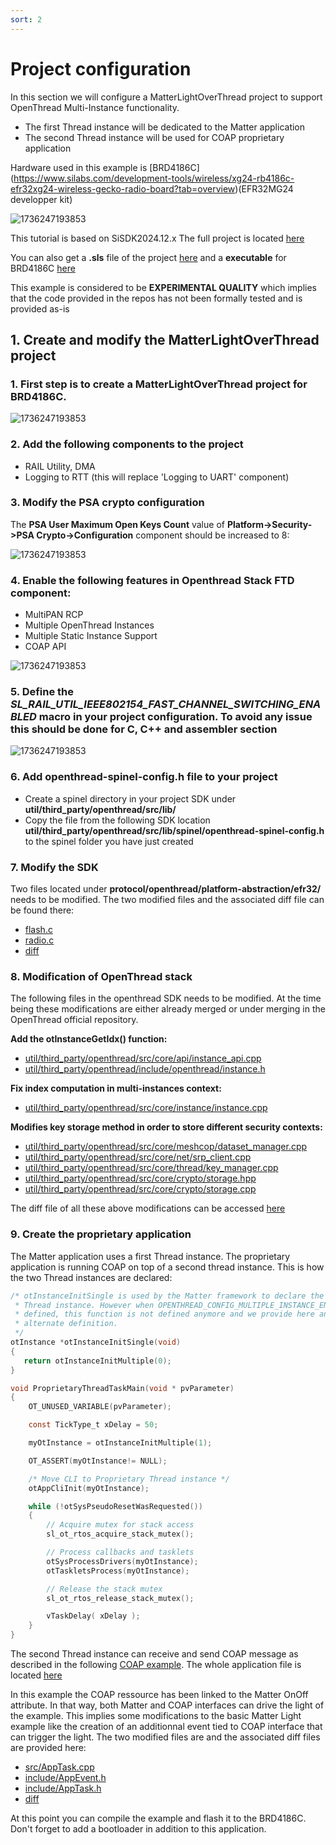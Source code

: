 ```yaml
---
sort: 2
---
```

# Project configuration

In this section we will configure a MatterLightOverThread project to support OpenThread Multi-Instance functionality.
- The first Thread instance will be dedicated to the Matter application
- The second Thread instance will be used for COAP proprietary application

Hardware used in this example is [BRD4186C] (https://www.silabs.com/development-tools/wireless/xg24-rb4186c-efr32xg24-wireless-gecko-radio-board?tab=overview)(EFR32MG24 developper kit)

![1736247193853](image/4186C.PNG)

This tutorial is based on SiSDK2024.12.x 
The full project is located [here](https://github.com/seb-fae/MatterLightOverThread_dual_instances)

You can also get a **.sls** file of the project [here](src/MatterLightOverThread_dual_instances.sls) and a **executable** for BRD4186C [here](src/MatterLightOverThread_dual_instances.s37)

This example is considered to be **EXPERIMENTAL QUALITY** which implies that the code provided in the repos has not been formally tested and is provided as-is


## 1. Create and modify the MatterLightOverThread project

### 1. First step is to create a MatterLightOverThread project for BRD4186C. 

![1736247193853](image/MatterLightOverThread.PNG)

### 2. Add the following components to the project

* RAIL Utility, DMA
* Logging to RTT (this will replace 'Logging to UART' component)

### 3. Modify the PSA crypto configuration

The **PSA User Maximum Open Keys Count** value of **Platform->Security->PSA Crypto->Configuration** component should be increased to 8:

![1736247193853](image/key.PNG)

### 4. Enable the following features in Openthread Stack FTD component:

* MultiPAN RCP
* Multiple OpenThread Instances
* Multiple Static Instance Support
* COAP API

![1736247193853](image/stackftd.PNG)

### 5. Define the ***SL_RAIL_UTIL_IEEE802154_FAST_CHANNEL_SWITCHING_ENABLED*** macro in your project configuration. To avoid any issue this should be done for C, C++ and assembler section

![1736247193853](image/macro.PNG)

### 6. Add openthread-spinel-config.h file to your project

* Create a spinel directory in your project SDK under **util/third_party/openthread/src/lib/**
* Copy the file from the following SDK location **util/third_party/openthread/src/lib/spinel/openthread-spinel-config.h** to the spinel folder you have just created

### 7. Modify the SDK

Two files located under **protocol/openthread/platform-abstraction/efr32/** needs to be modified.
The two modified files and the associated diff file can be found there:

- [flash.c](src/flash.c)
- [radio.c](src/radio.c)
- [diff](src/sdk.diff)

### 8. Modification of OpenThread stack

The following files in the openthread SDK needs to be modified.
At the time being these modifications are either already merged or under merging in the OpenThread official repository.

**Add the otInstanceGetIdx() function:**

* [util/third_party/openthread/src/core/api/instance_api.cpp](src/instance_api.cpp)
* [util/third_party/openthread/include/openthread/instance.h](src/instance.h)

**Fix index computation in multi-instances context:**

* [util/third_party/openthread/src/core/instance/instance.cpp](src/instance.cpp)

**Modifies key storage method in order to store different security contexts:**

* [util/third_party/openthread/src/core/meshcop/dataset_manager.cpp](src/dataset_manager.cpp)
* [util/third_party/openthread/src/core/net/srp_client.cpp](src/srp_client.cpp)
* [util/third_party/openthread/src/core/thread/key_manager.cpp](src/key_manager.cpp)
* [util/third_party/openthread/src/core/crypto/storage.hpp](src/storage.hpp)
* [util/third_party/openthread/src/core/crypto/storage.cpp](src/storage.cpp)


The diff file of all these above modifications can be accessed [here](src/openthread.diff)

### 9. Create the proprietary application

The Matter application uses a first Thread instance. The proprietary application is running COAP on top of a second thread instance. This is how the two Thread instances are declared: 

```c
/* otInstanceInitSingle is used by the Matter framework to declare the first 
 * Thread instance. However when OPENTHREAD_CONFIG_MULTIPLE_INSTANCE_ENABLE is 
 * defined, this function is not defined anymore and we provide here an 
 * alternate definition. 
 */
otInstance *otInstanceInitSingle(void)
{
   return otInstanceInitMultiple(0);
}

void ProprietaryThreadTaskMain(void * pvParameter)
{
    OT_UNUSED_VARIABLE(pvParameter);

    const TickType_t xDelay = 50;

    myOtInstance = otInstanceInitMultiple(1);

    OT_ASSERT(myOtInstance!= NULL);

    /* Move CLI to Proprietary Thread instance */
    otAppCliInit(myOtInstance);

    while (!otSysPseudoResetWasRequested())
    {
        // Acquire mutex for stack access
        sl_ot_rtos_acquire_stack_mutex();

        // Process callbacks and tasklets
        otSysProcessDrivers(myOtInstance);
        otTaskletsProcess(myOtInstance);

        // Release the stack mutex
        sl_ot_rtos_release_stack_mutex();

        vTaskDelay( xDelay );
    }
}

````

The second Thread instance can receive and send COAP message as described in the following [COAP example](../OpenThread_Coap_example/).
The whole application file is located [here](src/SecondaryApp.cpp)

In this example the COAP ressource has been linked to the Matter OnOff attribute. In that way, both Matter and COAP interfaces can drive the light of the example. This implies some modifications to the basic Matter Light example like the creation of an additionnal event tied to COAP interface that can trigger the light. The two modified files are and the associated diff files are provided here:

* [src/AppTask.cpp](src/AppTask.cpp)
* [include/AppEvent.h](src/AppEvent.h)
* [include/AppTask.h](src/AppTask.h)
* [diff](src/app.diff)


At this point you can compile the example and flash it to the BRD4186C. Don't forget to add a bootloader in addition to this application.
